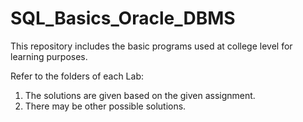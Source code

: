 # SQL_Basics_Oracle_DBMS
This repository includes the basic programs used at college level for learning purposes.

Refer to the folders of each Lab:
1. The solutions are given based on the given assignment.
2. There may be other possible solutions.
